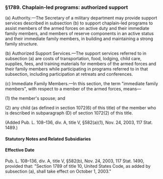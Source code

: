 ### §1789. Chaplain-led programs: authorized support ###

(a) Authority.—The Secretary of a military department may provide support services described in subsection (b) to support chaplain-led programs to assist members of the armed forces on active duty and their immediate family members, and members of reserve components in an active status and their immediate family members, in building and maintaining a strong family structure.

(b) Authorized Support Services.—The support services referred to in subsection (a) are costs of transportation, food, lodging, child care, supplies, fees, and training materials for members of the armed forces and their family members while participating in programs referred to in that subsection, including participation at retreats and conferences.

(c) Immediate Family Members.—In this section, the term "immediate family members", with respect to a member of the armed forces, means—

(1) the member's spouse; and

(2) any child (as defined in section 1072(6) of this title) of the member who is described in subparagraph (D) of section 1072(2) of this title.

(Added Pub. L. 108–136, div. A, title V, §582(a)(1), Nov. 24, 2003, 117 Stat. 1489.)

#### **Statutory Notes and Related Subsidiaries** ####

#### Effective Date ####

Pub. L. 108–136, div. A, title V, §582(b), Nov. 24, 2003, 117 Stat. 1490, provided that: "Section 1789 of title 10, United States Code, as added by subsection (a), shall take effect on October 1, 2003."